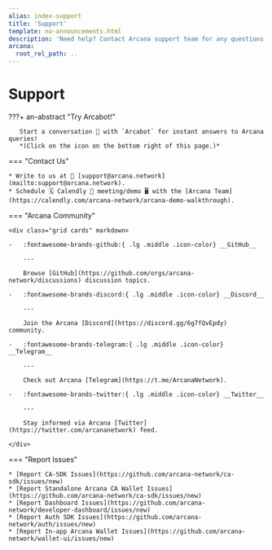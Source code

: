 ```yaml
---
alias: index-support
title: 'Support'
template: no-announcements.html
description: 'Need help? Contact Arcana support team for any questions. We are happy to help!'
arcana:
  root_rel_path: ..
---
```


# Support

???+ an-abstract "Try Arcabot!"

       Start a conversation 💬 with `Arcabot` for instant answers to Arcana queries!
       *(Click on the icon on the bottom right of this page.)*

=== "Contact Us" 

    * Write to us at 📨 [support@arcana.network](mailto:support@arcana.network). 
    * Schedule 🗓️ Calendly 🤝 meeting/demo 🖥️ with the [Arcana Team](https://calendly.com/arcana-network/arcana-demo-walkthrough).

=== "Arcana Community"

    <div class="grid cards" markdown>

    -   :fontawesome-brands-github:{ .lg .middle .icon-color} __GitHub__

        ---

        Browse [GitHub](https://github.com/orgs/arcana-network/discussions) discussion topics. 

    -   :fontawesome-brands-discord:{ .lg .middle .icon-color} __Discord__

        ---

        Join the Arcana [Discord](https://discord.gg/6g7fQvEpdy) community.

    -   :fontawesome-brands-telegram:{ .lg .middle .icon-color} __Telegram__

        ---

        Check out Arcana [Telegram](https://t.me/ArcanaNetwork).

    -   :fontawesome-brands-twitter:{ .lg .middle .icon-color} __Twitter__

        ---

        Stay informed via Arcana [Twitter](https://twitter.com/arcananetwork) feed.

    </div>

=== "Report Issues"

    * [Report CA-SDK Issues](https://github.com/arcana-network/ca-sdk/issues/new)
    * [Report Standalone Arcana CA Wallet Issues](https://github.com/arcana-network/ca-sdk/issues/new)
    * [Report Dashboard Issues](https://github.com/arcana-network/developer-dashboard/issues/new)
    * [Report Auth SDK Issues](https://github.com/arcana-network/auth/issues/new)
    * [Report In-app Arcana Wallet Issues](https://github.com/arcana-network/wallet-ui/issues/new)
